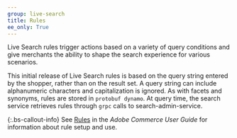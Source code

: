 ```yaml
---
group: live-search
title: Rules
ee_only: True
---
```


Live Search rules trigger actions based on a variety of query conditions and give merchants the ability to shape the search experience for various scenarios.

This initial release of Live Search rules is based on the query string entered by the shopper, rather than on the result set. A query string can include alphanumeric characters and capitalization is ignored. As with facets and synonyms, rules are stored in `protobuf dynamo`. At query time, the search service retrieves rules through `grpc` calls to search-admin-service.

{:.bs-callout-info}
See [Rules](https://docs.magento.com/user-guide/live-search/rules.html) in the _Adobe Commerce User Guide_ for information about rule setup and use.
